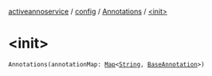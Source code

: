 [activeannoservice](../../index.md) / [config](../index.md) / [Annotations](index.md) / [&lt;init&gt;](./-init-.md)

# &lt;init&gt;

`Annotations(annotationMap: `[`Map`](https://kotlinlang.org/api/latest/jvm/stdlib/kotlin.collections/-map/index.html)`<`[`String`](https://kotlinlang.org/api/latest/jvm/stdlib/kotlin/-string/index.html)`, `[`BaseAnnotation`](../-base-annotation/index.md)`>)`